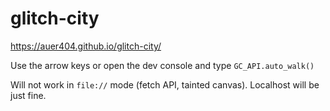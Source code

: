 # glitch-city
https://auer404.github.io/glitch-city/

Use the arrow keys or open the dev console and type `GC_API.auto_walk()`

Will not work in `file://` mode (fetch API, tainted canvas). Localhost will be just fine.
